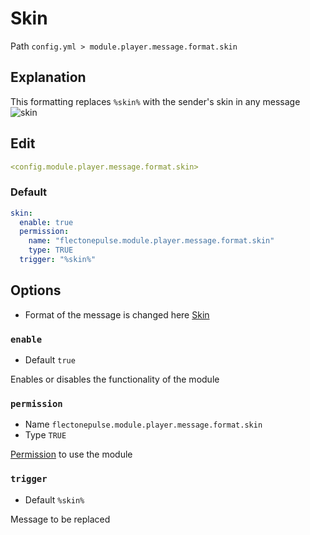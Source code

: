 # Skin
Path `config.yml > module.player.message.format.skin`

## Explanation
This formatting replaces `%skin%` with the sender's skin in any message
![skin](/skin.png)

## Edit
```yaml
<config.module.player.message.format.skin>
```

### Default
```yaml
skin:
  enable: true
  permission:
    name: "flectonepulse.module.player.message.format.skin"
    type: TRUE
  trigger: "%skin%"
```

## Options

- Format of the message is changed here [Skin](/en/messages/en_us/module/player/message/skin/)

### `enable`
- Default `true`

Enables or disables the functionality of the module

### `permission`
- Name `flectonepulse.module.player.message.format.skin`
- Type `TRUE`

[Permission](/en/config/module/#explanation) to use the module

### `trigger`
- Default `%skin%`

Message to be replaced